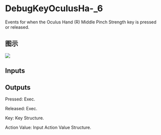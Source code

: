 # DebugKeyOculusHa-_6

Events for when the Oculus Hand (R) Middle Pinch Strength key is pressed or released.

## 图示

![]($-20221218-19213096.png)

## Inputs

## Outputs

Pressed: Exec.

Released: Exec.

Key: Key Structure.

Action Value: Input Action Value Structure.

